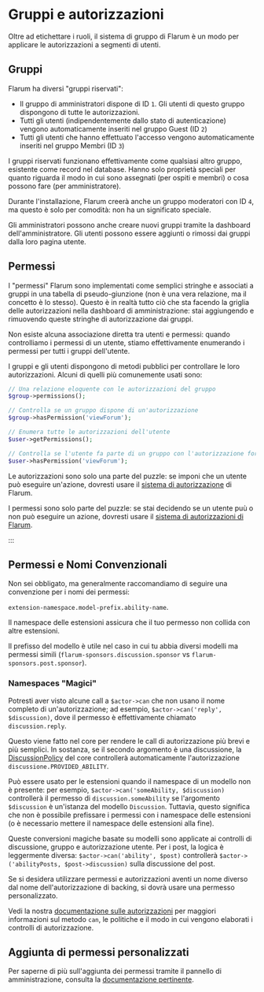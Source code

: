 # Gruppi e autorizzazioni

Oltre ad etichettare i ruoli, il sistema di gruppo di Flarum è un modo per applicare le autorizzazioni a segmenti di utenti.

## Gruppi

Flarum ha diversi "gruppi riservati":

- Il gruppo di amministratori dispone di ID `1`. Gli utenti di questo gruppo dispongono di tutte le autorizzazioni.
- Tutti gli utenti (indipendentemente dallo stato di autenticazione) vengono automaticamente inseriti nel gruppo Guest (ID `2`)
- Tutti gli utenti che hanno effettuato l'accesso vengono automaticamente inseriti nel gruppo Membri (ID `3`)

I gruppi riservati funzionano effettivamente come qualsiasi altro gruppo, esistente come record nel database. Hanno solo proprietà speciali per quanto riguarda il modo in cui sono assegnati (per ospiti e membri) o cosa possono fare (per amministratore).

Durante l'installazione, Flarum creerà anche un gruppo moderatori con ID `4`, ma questo è solo per comodità: non ha un significato speciale.

Gli amministratori possono anche creare nuovi gruppi tramite la dashboard dell'amministratore. Gli utenti possono essere aggiunti o rimossi dai gruppi dalla loro pagina utente.

## Permessi

I "permessi" Flarum sono implementati come semplici stringhe e associati a gruppi in una tabella di pseudo-giunzione (non è una vera relazione, ma il concetto è lo stesso). Questo è in realtà tutto ciò che sta facendo la griglia delle autorizzazioni nella dashboard di amministrazione: stai aggiungendo e rimuovendo queste stringhe di autorizzazione dai gruppi.

Non esiste alcuna associazione diretta tra utenti e permessi: quando controlliamo i permessi di un utente, stiamo effettivamente enumerando i permessi per tutti i gruppi dell'utente.

I gruppi e gli utenti dispongono di metodi pubblici per controllare le loro autorizzazioni. Alcuni di quelli più comunemente usati sono:

```php
// Una relazione eloquente con le autorizzazioni del gruppo
$group->permissions();

// Controlla se un gruppo dispone di un'autorizzazione
$group->hasPermission('viewForum');

// Enumera tutte le autorizzazioni dell'utente
$user->getPermissions();

// Controlla se l'utente fa parte di un gruppo con l'autorizzazione fornita
$user->hasPermission('viewForum');
```

Le autorizzazioni sono solo una parte del puzzle: se imponi che un utente può eseguire un'azione, dovresti usare il [sistema di autorizzazione](authorization.md) di Flarum.

I permessi sono solo parte del puzzle: se stai decidendo se un utente puù o non può eseguire un azione, dovresti usare il [sistema di autorizzazioni di Flarum](authorization.md).

:::

## Permessi e Nomi Convenzionali

Non sei obbligato, ma generalmente raccomandiamo di seguire una convenzione per i nomi dei permessi:

`extension-namespace.model-prefix.ability-name`.

Il namespace delle estensioni assicura che il tuo permesso non collida con altre estensioni.

Il prefisso del modello è utile nel caso in cui tu abbia diversi modelli ma permessi simili (`flarum-sponsors.discussion.sponsor` vs `flarum-sponsors.post.sponsor`).

### Namespaces "Magici"

Potresti aver visto alcune call a `$actor->can` che non usano il nome completo di un'autorizzazione; ad esempio, `$actor->can('reply', $discussion)`, dove il permesso è effettivamente chiamato `discussion.reply`.

Questo viene fatto nel core per rendere le call di autorizzazione più brevi e più semplici. In sostanza, se il secondo argomento è una discussione, la [DiscussionPolicy](https://github.com/flarum/core/blob/bba6485effc088e38e9ae0bc8f25528ecbee3a7b/src/Discussion/Access/DiscussionPolicy.php#L39-L44) del core controllerà automaticamente l'autorizzazione `discussione.PROVIDED_ABILITY`.

Può essere usato per le estensioni quando il namespace di un modello non è presente: per esempio, `$actor->can('someAbility, $discussion)` controllerà il permesso di `discussion.someAbility` se l'argomento `$discussion` è un'istanza del modello `Discussion`. Tuttavia, questo significa che non è possibile prefissare i permessi con i namespace delle estensioni (o è necessario mettere il namespace delle estensioni alla fine).

Queste conversioni magiche basate su modelli sono applicate ai controlli di discussione, gruppo e autorizzazione utente. Per i post, la logica è leggermente diversa: `$actor->can('ability', $post)` controllerà  `$actor->('abilityPosts, $post->discussion)`  sulla discussione del post.

Se si desidera utilizzare permessi e autorizzazioni aventi un nome diverso dal nome dell'autorizzazione di backing, si dovrà usare una permesso personalizzato.

Vedi la nostra [documentazione sulle autorizzazioni](authorization.md) per maggiori informazioni sul metodo `can`, le politiche e il modo in cui vengono elaborati i controlli di autorizzazione.

## Aggiunta di permessi personalizzati

Per saperne di più sull'aggiunta dei permessi tramite il pannello di amministrazione, consulta la [documentazione pertinente](admin.md).
